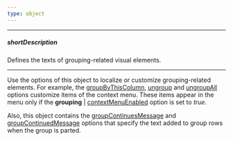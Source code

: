 ```yaml
---
type: object
---
```

---
##### shortDescription
Defines the texts of grouping-related visual elements.

---
Use the options of this object to localize or customize grouping-related elements. For example, the [groupByThisColumn](/api-reference/10%20UI%20Widgets/dxDataGrid/1%20Configuration/grouping/texts/groupByThisColumn.md '/Documentation/ApiReference/UI_Widgets/dxDataGrid/Configuration/grouping/texts/#groupByThisColumn'), [ungroup](/api-reference/10%20UI%20Widgets/dxDataGrid/1%20Configuration/grouping/texts/ungroup.md '/Documentation/ApiReference/UI_Widgets/dxDataGrid/Configuration/grouping/texts/#ungroup') and [ungroupAll](/api-reference/10%20UI%20Widgets/dxDataGrid/1%20Configuration/grouping/texts/ungroupAll.md '/Documentation/ApiReference/UI_Widgets/dxDataGrid/Configuration/grouping/texts/#ungroupAll') options customize items of the context menu. These items appear in the menu only if the **grouping** | [contextMenuEnabled](/api-reference/10%20UI%20Widgets/dxDataGrid/1%20Configuration/grouping/contextMenuEnabled.md '/Documentation/ApiReference/UI_Widgets/dxDataGrid/Configuration/grouping/#contextMenuEnabled') option is set to *true*.

Also, this object contains the [groupContinuesMessage](/api-reference/10%20UI%20Widgets/dxDataGrid/1%20Configuration/grouping/texts/groupContinuesMessage.md '/Documentation/ApiReference/UI_Widgets/dxDataGrid/Configuration/grouping/texts/#groupContinuesMessage') and [groupContinuedMessage](/api-reference/10%20UI%20Widgets/dxDataGrid/1%20Configuration/grouping/texts/groupContinuedMessage.md '/Documentation/ApiReference/UI_Widgets/dxDataGrid/Configuration/grouping/texts/#groupContinuedMessage') options that specify the text added to group rows when the group is parted.